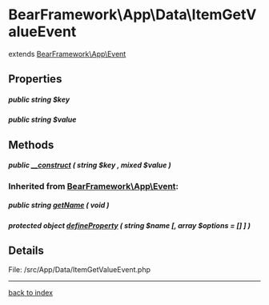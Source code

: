 # BearFramework\App\Data\ItemGetValueEvent

extends [BearFramework\App\Event](bearframework.app.event.class.md)

## Properties

##### public string $key

##### public string $value

## Methods

##### public [__construct](bearframework.app.data.itemgetvalueevent.__construct.method.md) ( string $key , mixed $value )

### Inherited from [BearFramework\App\Event](bearframework.app.event.class.md):

##### public string [getName](bearframework.app.event.getname.method.md) ( void )

##### protected object [defineProperty](bearframework.app.event.defineproperty.method.md) ( string $name [, array $options = [] ] )

## Details

File: /src/App/Data/ItemGetValueEvent.php

---

[back to index](index.md)

